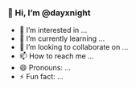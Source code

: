 ### 👋 Hi, I’m @dayxnight
- 👀 I’m interested in ...
- 🌱 I’m currently learning ...
- 💞️ I’m looking to collaborate on ...
- 📫 How to reach me ...
- 😄 Pronouns: ...
- ⚡ Fun fact: ...

<!---
dayxnight/dayxnight is a ✨ special ✨ repository because its `README.md` (this file) appears on your GitHub profile.
You can click the Preview link to take a look at your changes.
--->
